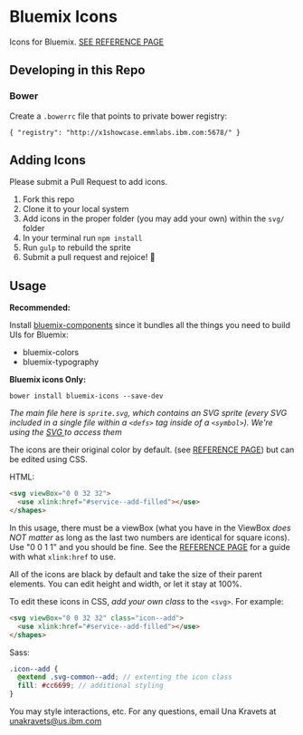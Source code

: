# Bluemix Icons

Icons for Bluemix. [SEE REFERENCE PAGE](https://pages.github.ibm.com/Bluemix/bluemix-icons/build/symbol/sprite.symbol.html)

## Developing in this Repo

### Bower

Create a `.bowerrc` file that points to private bower registry:

```
{ "registry": "http://x1showcase.emmlabs.ibm.com:5678/" }
```

## Adding Icons

Please submit a Pull Request to add icons.

1. Fork this repo
2. Clone it to your local system
3. Add icons in the proper folder (you may add your own) within the `svg/` folder
4. In your terminal run `npm install`
5. Run `gulp` to rebuild the sprite
6. Submit a pull request and rejoice! :tada:

## Usage

**Recommended:**

Install [bluemix-components](https://github.ibm.com/Bluemix/bluemix-components) since it bundles all the things you need to build UIs for Bluemix:
- bluemix-colors
- bluemix-typography

**Bluemix icons Only:**

```
bower install bluemix-icons --save-dev
```

*The main file here is `sprite.svg`, which contains an SVG sprite (every SVG included in a single file within a `<defs>` tag inside of a `<symbol>`). We're using the [SVG <use>](https://developer.mozilla.org/en-US/docs/Web/SVG/Element/use) to access them*

The icons are their original color by default. (see [REFERENCE PAGE](https://pages.github.ibm.com/Bluemix/bluemix-icons/build/symbol/sprite.symbol.html)) but can be edited using CSS.

HTML:
```html
<svg viewBox="0 0 32 32">
  <use xlink:href="#service--add-filled"></use>
</shapes>
```

In this usage, there must be a viewBox (what you have in the ViewBox *does NOT matter* as long as the last two numbers are identical for square icons). Use "0 0 1 1" and you should be fine. See the [REFERENCE PAGE](https://pages.github.ibm.com/Bluemix/bluemix-icons/build/symbol/sprite.symbol.html) for a guide with what `xlink:href` to use.

All of the icons are black by default and take the size of their parent elements. You can edit height and width, or let it stay at 100%.

To edit these icons in CSS, *add your own class* to the `<svg>`. For example:

```html
<svg viewBox="0 0 32 32" class="icon--add">
  <use xlink:href="#service--add-filled"></use>
</shapes>
```

Sass:
```scss
.icon--add {
  @extend .svg-common--add; // extenting the icon class
  fill: #cc6699; // additional styling
}
```

You may style interactions, etc. For any questions, email Una Kravets at unakravets@us.ibm.com